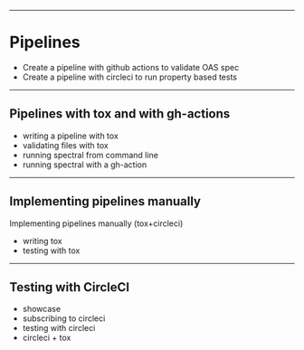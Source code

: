 ---

# Pipelines

  - Create a pipeline with github actions to validate OAS spec
  - Create a pipeline with circleci to run property based tests

----

## Pipelines with tox and with gh-actions

- writing a pipeline with tox
- validating files with tox
- running spectral from command line
- running spectral with a gh-action

----

## Implementing pipelines manually


Implementing pipelines manually (tox+circleci)

- writing tox
- testing with tox

----

## Testing with CircleCI

- showcase
- subscribing to circleci
- testing with circleci
- circleci + tox

